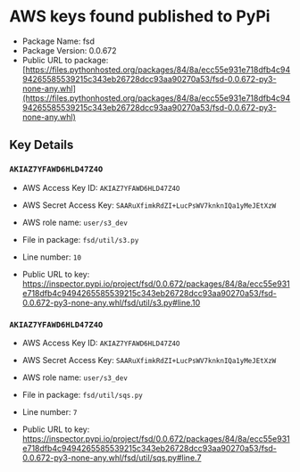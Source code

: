 # AWS keys found published to PyPi

* Package Name: fsd
* Package Version: 0.0.672
* Public URL to package: [https://files.pythonhosted.org/packages/84/8a/ecc55e931e718dfb4c9494265585539215c343eb26728dcc93aa90270a53/fsd-0.0.672-py3-none-any.whl](https://files.pythonhosted.org/packages/84/8a/ecc55e931e718dfb4c9494265585539215c343eb26728dcc93aa90270a53/fsd-0.0.672-py3-none-any.whl)

## Key Details

### `AKIAZ7YFAWD6HLD47Z4O`

* AWS Access Key ID: `AKIAZ7YFAWD6HLD47Z4O`
* AWS Secret Access Key: `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` 
* AWS role name: `user/s3_dev`
* File in package: `fsd/util/s3.py`
* Line number: `10`

* Public URL to key: https://inspector.pypi.io/project/fsd/0.0.672/packages/84/8a/ecc55e931e718dfb4c9494265585539215c343eb26728dcc93aa90270a53/fsd-0.0.672-py3-none-any.whl/fsd/util/s3.py#line.10



### `AKIAZ7YFAWD6HLD47Z4O`

* AWS Access Key ID: `AKIAZ7YFAWD6HLD47Z4O`
* AWS Secret Access Key: `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` 
* AWS role name: `user/s3_dev`
* File in package: `fsd/util/sqs.py`
* Line number: `7`

* Public URL to key: https://inspector.pypi.io/project/fsd/0.0.672/packages/84/8a/ecc55e931e718dfb4c9494265585539215c343eb26728dcc93aa90270a53/fsd-0.0.672-py3-none-any.whl/fsd/util/sqs.py#line.7


